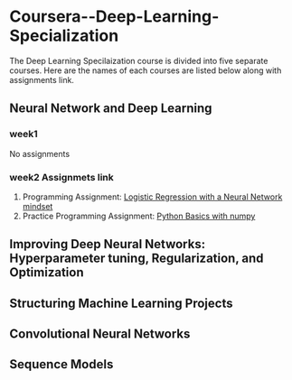 # Coursera--Deep-Learning-Specialization

The Deep Learning Specilaization course is divided into five separate courses. Here are the names of each courses are listed below along with assignments link.

## Neural Network and Deep Learning
  ### week1
   No assignments
  ### week2 Assignmets link
  1. Programming Assignment: [Logistic Regression with a Neural Network mindset](./Neural\Networks\and\Deep\Learning/week2/Logistic_Regression_with_a_Neural_Network_mindset_v6a.ipynb)
  2. Practice Programming Assignment: [Python Basics with numpy](./Neural\Networks\and\Deep\Learning/week2/Python_Basics_With_Numpy_v3a.ipynb)
  
## Improving Deep Neural Networks: Hyperparameter tuning, Regularization, and Optimization

## Structuring Machine Learning Projects

## Convolutional Neural Networks

## Sequence Models
    

